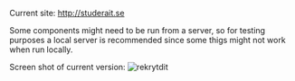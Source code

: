 Current site: http://studerait.se

Some components might need to be run from a server, so for testing purposes a local server is recommended since some thigs might not work when run locally.

Screen shot of current version:
![rekrytdit](https://cloud.githubusercontent.com/assets/7773090/5881775/ca5e9d4e-a343-11e4-8814-f786dd3b3888.png)
